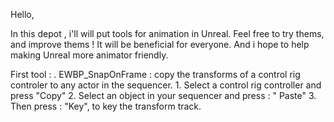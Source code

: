 Hello,

In this depot , i'll will put tools for animation in Unreal. 
Feel free to try thems, and improve thems ! It will be beneficial for everyone. And i hope to help making Unreal more animator friendly.

First tool : 
. EWBP_SnapOnFrame : copy the transforms of a control rig controler to any actor in the sequencer.
                      1. Select a control rig controller and press "Copy"
                      2. Select an object in your sequencer and press : " Paste"
                      3. Then press : "Key", to key the transform track.
